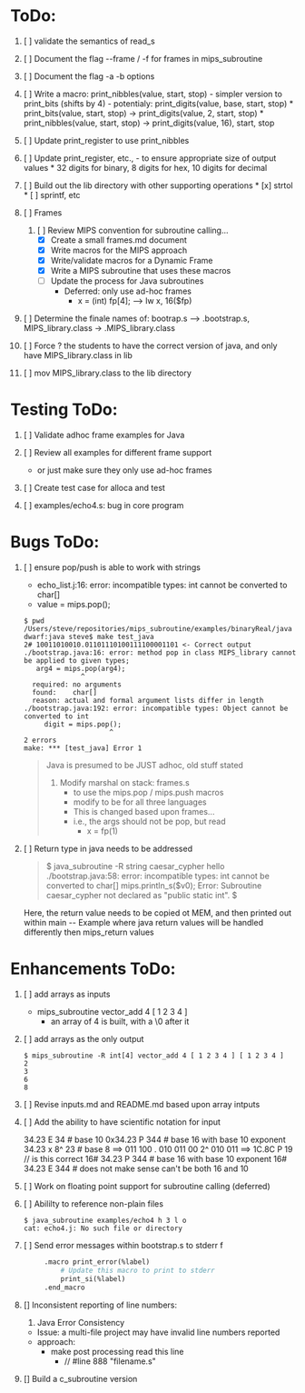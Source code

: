 # ToDo:

1. [ ] validate the semantics of read_s
1. [ ] Document the flag --frame / -f for frames in mips_subroutine
1. [ ] Document the flag -a -b options 
1. [ ] Write a macro:  print_nibbles(value, start, stop)
       - simpler version to print_bits (shifts by 4)
       - potentialy:  print_digits(value, base, start, stop)
         * print_bits(value, start, stop) -> print_digits(value, 2, start, stop)
         * print_nibbles(value, start, stop) -> print_digits(value, 16), start, stop

1. [ ] Update print_register to use print_nibbles 
1. [ ] Update print_register, etc.,
       - to ensure appropriate size of output values
         * 32 digits for binary, 8 digits for hex, 10 digits for decimal


1. [ ] Build out the lib directory with other supporting operations
       * [x] strtol
       * [ ] sprintf, etc


1. [ ] Frames
   1. [ ] Review MIPS convention for subroutine calling...
      - [x] Create a small frames.md document
      - [x] Write macros for the MIPS approach
      - [x] Write/validate macros for a Dynamic Frame
      - [x] Write a MIPS subroutine that uses these macros
      - [ ] Update the process for Java subroutines
        - Deferred: only use ad-hoc frames
          * x = (int) fp[4];   -->  lw x, 16($fp)

1. [ ] Determine the finale names of: bootrap.s --> .bootstrap.s, MIPS_library.class -> .MIPS_library.class
1. [ ] Force ? the students to have the correct version of java, and only have MIPS_library.class in lib
1. [ ] mov MIPS_library.class to the lib directory

# Testing ToDo:

1. [ ] Validate adhoc frame examples for Java
1. [ ] Review all examples for different frame support
   * or just make sure they only use ad-hoc frames

1. [ ] Create test case for alloca and test

1. [ ] examples/echo4.s: 
     bug in core program


# Bugs ToDo:

1. [ ] ensure pop/push is able to work with strings
      * echo_list.j:16: error: incompatible types: int cannot be converted to char[]
      * value = mips.pop();

      ```
      $ pwd
      /Users/steve/repositories/mips_subroutine/examples/binaryReal/java
      dwarf:java steve$ make test_java
      2# 10011010010.01101110100111100001101 <- Correct output
      ./bootstrap.java:16: error: method pop in class MIPS_library cannot be applied to given types;
         arg4 = mips.pop(arg4);
                    ^
        required: no arguments
        found:    char[]
        reason: actual and formal argument lists differ in length
      ./bootstrap.java:192: error: incompatible types: Object cannot be converted to int
           digit = mips.pop();
                           ^
      2 errors
      make: *** [test_java] Error 1
      ```


      > Java is presumed to be JUST adhoc, old stuff stated
      > 1. Modify marshal on stack:  frames.s
      >    - to use the mips.pop / mips.push macros
      >    - modify to be for all three languages
      >    * This is changed based upon frames...
      >    * i.e., the args should not be pop, but read
      >      - x = fp(1)

1. [ ] Return type in java needs to be addressed

   > $ java_subroutine -R string caesar_cypher hello
   > ./bootstrap.java:58: error: incompatible types: int cannot be converted to char[] mips.println_s($v0);
   > Error: Subroutine caesar_cypher not declared as "public static int".
   > $ 

   Here, the return value needs to be copied ot MEM, and then printed out within main
   -- Example where java return values will be handled differently then mips_return values


# Enhancements ToDo:

1. [ ] add arrays as inputs
   - mips_subroutine  vector_add  4 [ 1 2 3 4 ]
      * an array of 4 is built, with a \0 after it

1. [ ]  add arrays as the only output
     ```
     $ mips_subroutine -R int[4] vector_add 4 [ 1 2 3 4 ] [ 1 2 3 4 ]
     2
     3
     6
     8
     ```

1. [ ] Revise inputs.md and README.md based upon  array intputs

1. [ ] Add the ability to have scientific notation for input

     34.23 E 34      # base 10
     0x34.23 P 344   # base 16 with base 10 exponent
     34.23 x 8^ 23 # base 8
       ==> 011 100 . 010 011 00 2^ 010 011
       ==> 1C.8C P 19   // is this correct
     16# 34.23 P 344 # base 16 with base 10 exponent
     16# 34.23 E 344 # does not make sense can't be both 16 and 10
 
1. [ ] Work on floating point support for subroutine calling (deferred)

1. [ ] Abililty to reference non-plain files
   ```
   $ java_subroutine examples/echo4 h 3 l o
   cat: echo4.j: No such file or directory
   ```

1. [ ] Send error messages within bootstrap.s to stderr f
   ```mips
        .macro print_error(%label)
            # Update this macro to print to stderr
            print_si(%label)
        .end_macro
    ```

1. [] Inconsistent reporting of line numbers:
    1. Java Error Consistency
     - Issue: a multi-file project may have invalid line numbers reported
     - approach:
       - make post processing read this line
         - // #line 888  "filename.s"

1. [] Build a c_subroutine version






